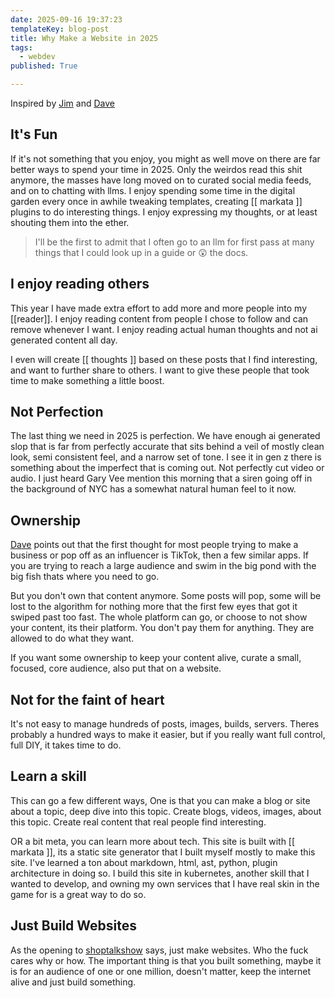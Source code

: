 ```yaml
---
date: 2025-09-16 19:37:23
templateKey: blog-post
title: Why Make a Website in 2025
tags:
  - webdev
published: True

---
```


Inspired by
[Jim](https://blog.jim-nielsen.com/2025/why-make-a-website-in-2025/) and
[Dave](https://daverupert.com/2025/09/why-would-anybody-start-a-website/)

## It's Fun

If it's not something that you enjoy, you might as well move on there are far
better ways to spend your time in 2025.  Only the weirdos read this shit
anymore, the masses have long moved on to curated social media feeds, and on to
chatting with llms.  I enjoy spending some time in the digital garden every
once in awhile tweaking templates, creating [[ markata ]] plugins to do
interesting things.  I enjoy expressing my thoughts, or at least shouting them
into the ether.

> I'll be the first to admit that I often go to an llm for first pass at many
> things that I could look up in a guide or 😲 the docs.

## I enjoy reading others

This year I have made extra effort to add more and more people into my
[[reader]].  I enjoy reading content from people I chose to follow and can
remove whenever I want.  I enjoy reading actual human thoughts and not ai
generated content all day.

I even will create [[ thoughts ]] based on these posts that I find interesting,
and want to further share to others.  I want to give these people that took
time to make something a little boost.

## Not Perfection

The last thing we need in 2025 is perfection.  We have enough ai generated slop
that is far from perfectly accurate that sits behind a veil of mostly clean
look, semi consistent feel, and a narrow set of tone.  I see it in gen z there
is something about the imperfect that is coming out.  Not perfectly cut video
or audio.  I just heard Gary Vee mention this morning that a siren going off in
the background of NYC has a somewhat natural human feel to it now.

## Ownership

[Dave](https://daverupert.com/2025/09/why-would-anybody-start-a-website/)
points out that the first thought for most people trying to make a business or
pop off as an influencer is TikTok, then a few similar apps.  If you are trying
to reach a large audience and swim in the big pond with the big fish thats
where you need to go.

But you don't own that content anymore.  Some posts will pop, some will be lost
to the algorithm for nothing more that the first few eyes that got it swiped
past too fast.  The whole platform can go, or choose to not show your content,
its their platform.  You don't pay them for anything.  They are allowed to do
what they want.

If you want some ownership to keep your content alive, curate a small, focused,
core audience, also put that on a website.

## Not for the faint of heart

It's not easy to manage hundreds of posts, images, builds, servers.  Theres
probably a hundred ways to make it easier, but if you really want full control,
full DIY, it takes time to do.

## Learn a skill

This can go a few different ways, One is that you can make a blog or site about
a topic, deep dive into this topic.  Create blogs, videos, images, about this
topic.  Create real content that real people find interesting.

OR a bit meta, you can learn more about tech.  This site is built with [[
markata ]], its a static site generator that I built myself mostly to make this
site.  I've learned a ton about markdown, html, ast, python, plugin
architecture in doing so.  I build this site in kubernetes, another skill that
I wanted to develop, and owning my own services that I have real skin in the
game for is a great way to do so.

## Just Build Websites

As the opening to [shoptalkshow](https://shoptalkshow.com/) says, just make
websites.  Who the fuck cares why or how.  The important thing is that you
built something, maybe it is for an audience of one or one million, doesn't
matter, keep the internet alive and just build something.
